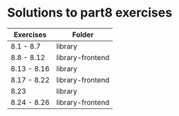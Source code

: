 # Solutions to part8 exercises

| Exercises   | Folder           |
| ----------- | ---------------- |
| 8.1 - 8.7   | library          |
| 8.8 - 8.12  | library-frontend |
| 8.13 - 8.16 | library          |
| 8.17 - 8.22 | library-frontend |
| 8.23        | library          |
| 8.24 - 8.26 | library-frontend |
